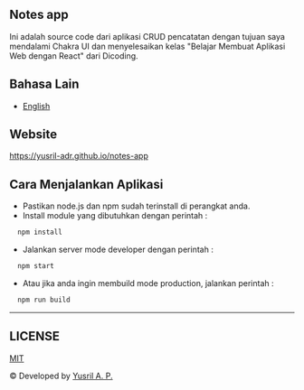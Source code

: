 ## Notes app
Ini adalah source code dari aplikasi CRUD pencatatan dengan tujuan saya mendalami Chakra UI dan menyelesaikan kelas "Belajar Membuat Aplikasi Web dengan React" dari Dicoding.

## Bahasa Lain
- [English](./README.md)

## Website
https://yusril-adr.github.io/notes-app

## Cara Menjalankan Aplikasi
- Pastikan node.js dan npm sudah terinstall di perangkat anda.
- Install module yang dibutuhkan dengan perintah : 
```bash 
  npm install
```
- Jalankan server mode developer dengan perintah :
```bash 
  npm start
```
- Atau jika anda ingin membuild mode production, jalankan perintah : 
```bash 
  npm run build
```

---
## LICENSE
[MIT](LICENSE.md)

© Developed by [Yusril A. P.](https://github.com/yusril-adr)